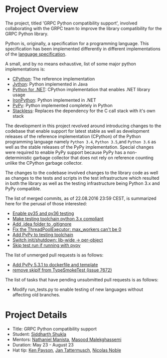 Project Overview
================
The project, titled 'GRPC Python compatibility support', involved 
collaborating with the GRPC team to improve the library compatibility 
for the GRPC Python library.

Python is, originally, a specification for a programming language. This
specification has been implemented differently in different
implementations of the [language specification](https://docs.python.org/3/reference/). 

A small, and by no means exhaustive, list of some major python implementations
is:

- [CPython](https://www.python.org/): The reference implementation
- [Jython](http://www.jython.org/): Python implemented in Java
- [Python for .NET](http://pythonnet.sourceforge.net/): CPython implementation that enables .NET library usage
- [IronPython](http://ironpython.net/): Python implemented in .NET
- [PyPy](http://pypy.org/): Python implemented completely in Python
- [Stackless](https://bitbucket.org/stackless-dev/stackless/wiki/Home): Replaces the dependency for the C call stack with it's own stack

The development in this project revolved around
introducing changes to the codebase that enable support for latest 
stable as well as development releases of the reference implementation 
(CPython) of the Python programming language namely `Python 3.4`,
`Python 3.5`,and `Python 3.6` as well as the stable releases of the 
PyPy implementation. Special changes were required to enable PyPy 
support because PyPy has a non-deterministic garbage collector that does
not rely on reference counting unlike the CPython garbage collector.

The changes to the codebase involved changes to the library code as well
as changes to the tests and scripts in the test infrastructure which
resulted in both the library as well as the testing infrastructure being
Python 3.x and PyPy compatible.

The list of merged commits, as of 22.08.2016 23:59 CEST,  is summarized 
here for the perusal of those interested:

- [Enable py35 and py36 testing](https://github.com/grpc/grpc/commit/c478214e475e103c5cdf477f0adc18bba2c03903)
- [Make testing toolchain python 3.x compliant](https://github.com/grpc/grpc/commit/0589e533cd65a2ca9e0e610cc1b284d016986572)
- [Add .idea folder to .gitignore](https://github.com/grpc/grpc/commit/365ef40947e22b5438a63f123679ae9a5474c47c)
- [Fix the ThreadPoolExecutor: max_workers can't be 0](https://github.com/grpc/grpc/commit/de84d566b8fad6808e5263a25a17fa231cb5713c)
- [Add PyPy to testing toolchain](https://github.com/grpc/grpc/commit/2135a1b557f8b992186d5317cb767ac4dbcdfe5c)
- [Switch init/shutdown: lib-wide -> per-object](https://github.com/grpc/grpc/commit/9eedb4ffd74aed8d246a07f8007960b2bc167f55)
- [Skip test run if running with pypy](https://github.com/grpc/grpc/commit/f0f58e68738abbc317f7f449c5104f7fbbff26bd)

The list of unmerged pull requests is as follows:

- [Add PyPy 5.3.1 to dockerfile and template](https://github.com/grpc/grpc/pull/7763)
- [remove skipIf from TypeSmokeTest (issue 7672)](https://github.com/grpc/grpc/pull/7831)
  
The list of tasks that have pending unsubmitted pull requests is as follows:

- Modify run_tests.py to enable testing of new languages without
  affecting old branches.


Project Details
===============
- Title: GRPC Python compatibility support
- Student: [Siddharth Shukla](https://github.com/thunderboltsid)
- Mentors: [Nathaniel Manista](https://github.com/nathanielmanistaatgoogle), [Masood Malekghassemi](https://github.com/soltanmm)
- Duration: May 23 - August 23
- Hat tip: [Ken Payson](https://github.com/kpayson64), [Jan Tattermusch](https://github.com/jtattermusch), [Nicolas Noble](https://github.com/nicolasnoble)


